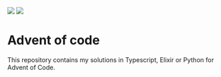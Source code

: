 ![](https://img.shields.io/badge/day%20📅-04-blue) ![](https://img.shields.io/badge/stars%20⭐-08-yellow)
# Advent of code

This repository contains my solutions in Typescript, Elixir or Python for Advent of Code.
